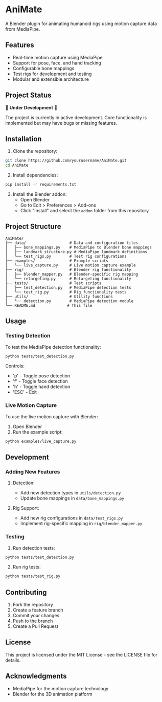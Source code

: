 # AniMate

A Blender plugin for animating humanoid rigs using motion capture data from MediaPipe.

## Features

- Real-time motion capture using MediaPipe
- Support for pose, face, and hand tracking
- Configurable bone mappings
- Test rigs for development and testing
- Modular and extensible architecture

## Project Status

🚧 **Under Development** 🚧

The project is currently in active development. Core functionality is implemented but may have bugs or missing features.

## Installation

1. Clone the repository:
```bash
git clone https://github.com/yourusername/AniMate.git
cd AniMate
```

2. Install dependencies:
```bash
pip install -r requirements.txt
```

3. Install the Blender addon:
   - Open Blender
   - Go to Edit > Preferences > Add-ons
   - Click "Install" and select the `addon` folder from this repository

## Project Structure

```
AniMate/
├── data/                   # Data and configuration files
│   ├── bone_mappings.py    # MediaPipe to Blender bone mappings
│   ├── landmark_structure.py # MediaPipe landmark definitions
│   └── test_rigs.py        # Test rig configurations
├── examples/               # Example scripts
│   └── live_capture.py     # Live motion capture example
├── rig/                    # Blender rig functionality
│   ├── blender_mapper.py   # Blender-specific rig mapping
│   └── retargeting.py      # Retargeting functionality
├── tests/                  # Test scripts
│   ├── test_detection.py   # MediaPipe detection tests
│   └── test_rig.py         # Rig functionality tests
├── utils/                  # Utility functions
│   └── detection.py        # MediaPipe detection module
└── README.md              # This file
```

## Usage

### Testing Detection

To test the MediaPipe detection functionality:

```bash
python tests/test_detection.py
```

Controls:
- 'p' - Toggle pose detection
- 'f' - Toggle face detection
- 'h' - Toggle hand detection
- 'ESC' - Exit

### Live Motion Capture

To use the live motion capture with Blender:

1. Open Blender
2. Run the example script:
```bash
python examples/live_capture.py
```

## Development

### Adding New Features

1. Detection:
   - Add new detection types in `utils/detection.py`
   - Update bone mappings in `data/bone_mappings.py`

2. Rig Support:
   - Add new rig configurations in `data/test_rigs.py`
   - Implement rig-specific mapping in `rig/blender_mapper.py`

### Testing

1. Run detection tests:
```bash
python tests/test_detection.py
```

2. Run rig tests:
```bash
python tests/test_rig.py
```

## Contributing

1. Fork the repository
2. Create a feature branch
3. Commit your changes
4. Push to the branch
5. Create a Pull Request

## License

This project is licensed under the MIT License - see the LICENSE file for details.

## Acknowledgments

- MediaPipe for the motion capture technology
- Blender for the 3D animation platform 
